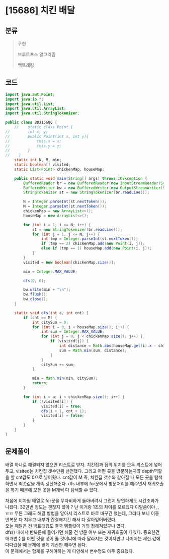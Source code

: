 # [15686] 치킨 배달

## 분류
> 구현
> 
> 브루트포스 알고리즘
> 
> 백트래킹

## 코드
```java
import java.awt.Point;
import java.io.*;
import java.util.List;
import java.util.ArrayList;
import java.util.StringTokenizer;

public class BOJ15686 {
    //    static class Point {
//        int x, y;
//        public Point(int x, int y){
//            this.x = x;
//            this.y = y;
//        }
//    }
    static int N, M, min;
    static boolean[] visited;
    static List<Point> chickenMap, houseMap;

    public static void main(String[] args) throws IOException {
        BufferedReader br = new BufferedReader(new InputStreamReader(System.in));
        BufferedWriter bw = new BufferedWriter(new OutputStreamWriter(System.out));
        StringTokenizer st = new StringTokenizer(br.readLine());

        N = Integer.parseInt(st.nextToken());
        M = Integer.parseInt(st.nextToken());
        chickenMap = new ArrayList<>();
        houseMap = new ArrayList<>();

        for (int i = 1; i <= N; i++) {
            st = new StringTokenizer(br.readLine());
            for (int j = 1; j <= N; j++) {
                int tmp = Integer.parseInt(st.nextToken());
                if (tmp == 2) chickenMap.add(new Point(i, j));
                else if (tmp == 1) houseMap.add(new Point(i, j));
            }
        }
        visited = new boolean[chickenMap.size()];

        min = Integer.MAX_VALUE;

        dfs(0, 0);

        bw.write(min + "\n");
        bw.flush();
        bw.close();
    }

    static void dfs(int a, int cnt) {
        if (cnt == M) {
            int citySum = 0;
            for (int i = 0; i < houseMap.size(); i++) {
                int sum = Integer.MAX_VALUE;
                for (int j = 0; j < chickenMap.size(); j++) {
                    if (visited[j]) {
                        int distance = Math.abs(houseMap.get(i).x - chickenMap.get(j).x) + Math.abs(houseMap.get(i).y - chickenMap.get(j).y);
                        sum = Math.min(sum, distance);
                    }
                }
                citySum += sum;
            }

            min = Math.min(min, citySum);
            return;
        }

        for (int i = a; i < chickenMap.size(); i++) {
            if (!visited[i]) {
                visited[i] = true;
                dfs(i + 1, cnt + 1);
                visited[i] = false;
            }
        }
    }
}
```

## 문제풀이

배열 하나로 해결되지 않으면 리스트로 받자. 치킨집과 집의 위치를 모두 리스트에 넣어두고, visited는 치킨집 갯수만큼 선언했다. 그리고 어떤 곳을 방문하는지와 depth역할을 할 cnt값도 0으로 넣어줬다. cnt값이 M 즉, 치킨집 갯수와 같아질 때 모든 곳을 탐색하면서 최솟값을 계속 갱신해준다. dfs 내부에 for문에서 방문처리를 해주면서 재귀호출을 하기 때문에 모든 곳을 M개씩 다 탐색할 수 있다.  


처음에 이차원 배열로 for문을 무자비하게 돌아버려서 그런지 당연하게도 시간초과가 나왔다. 32만번 정도는 괜찮지 않아 ? 난 이거랑 1초의 차이를 모르겠다 이말씀이야 ,, ㅠㅠ 무튼 그래도 해결 방법을 알아서 리스트로 바로 바꾸긴 했는데, 그러다 보니 이중 반복문 다 지우고 내부가 간결해지긴 해서 다 갈아엎어버렸다.  
오늘 깨달은 건 백트래킹도 결국 템플릿이 거의 정해져있구나 였다.  
dfs() 내에서 반복문에 들어가면 해줄 건 방문 여부 또는 재귀호출이 다였다. 중요한건 매개변수를 어떤 것을 넣어 줄 것이냐에 따라 달라지는 것이지만..! 나머지는 제한 값에 다다랐을 때 문제에 맞게 계산만 해주면 된다.  
이 문제에서는 합계를 구해야하는 게 다양해서 변수명도 아주 중요했다.
